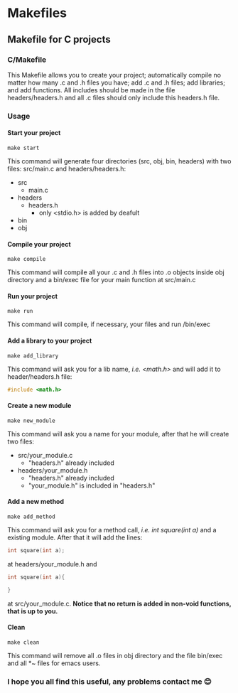 # Makefiles

## Makefile for C projects

### C/Makefile

This Makefile allows you to create your project; automatically compile no matter how many .c and .h files you have; add .c and .h files; add libraries; and add functions.
All includes should be made in the file headers/headers.h and all .c files should only include this headers.h file.

### Usage
#### Start your project
```shell
make start
```
This command will generate four directories (src, obj, bin, headers) with two files: src/main.c and headers/headers.h:
* src
  * main.c
* headers
  * headers.h
    * only <stdio.h> is added by deafult
* bin
* obj

#### Compile your project
```shell
make compile
```
This command will compile all your .c and .h files into .o objects inside obj directory and a bin/exec file for your main function at src/main.c

#### Run your project
```shell
make run
```
This command will compile, if necessary, your files and run /bin/exec

#### Add a library to your project
```shell
make add_library
```
This command will ask you for a lib name, *i.e. <math.h>* and will add it to header/headers.h file:
```c
#include <math.h>
```

#### Create a new module
```shell
make new_module
```
This command will ask you a name for your module, after that he will create two files:
* src/your_module.c
  * "headers.h" already included
* headers/your_module.h
  * "headers.h" already included
  * "your_module.h" is included in "headers.h"
  
#### Add a new method
```shell
make add_method
```
This command will ask you for a method call, *i.e. int square(int a)* and a existing module. After that it will add the lines:
```c
int square(int a);
```
at headers/your_module.h and
```c
int square(int a){

}
```
at src/your_module.c. **Notice that no return is added in non-void functions, that is up to you.**

#### Clean
```shell
make clean
```
This command will remove all .o files in obj directory and the file bin/exec and all \*~ files for emacs users.


### I hope you all find this useful, any problems contact me 😊

